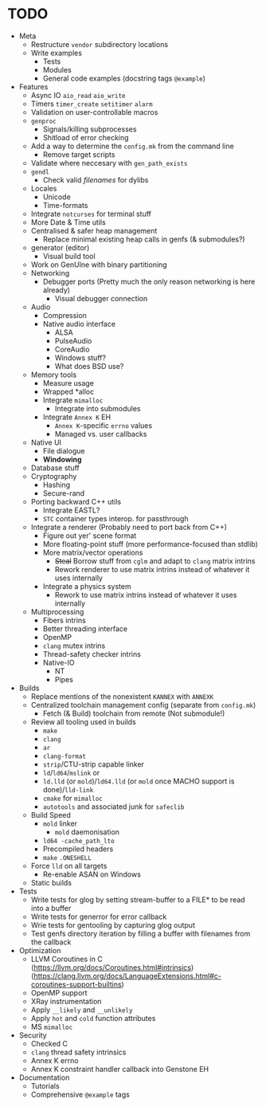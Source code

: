 # TODO

- Meta
    - Restructure `vendor` subdirectory locations
    - Write examples
        - Tests
        - Modules
        - General code examples (docstring tags `@example`)
- Features
    - Async IO `aio_read` `aio_write`
    - Timers `timer_create` `setitimer` `alarm`
    - Validation on user-controllable macros
    - `genproc`
        - Signals/killing subprocesses
        - Shitload of error checking
    - Add a way to determine the `config.mk` from the command line
        - Remove target scripts
    - Validate where neccesary with `gen_path_exists`
    - `gendl`
        - Check valid *filenames* for dylibs
    - Locales
        - Unicode
        - Time-formats
    - Integrate `notcurses` for terminal stuff
    - More Date & Time utils
    - Centralised & safer heap management
        - Replace minimal existing heap calls in genfs (& submodules?)
    - generator (editor)
        - Visual build tool
    - Work on GenUIne with binary partitioning
    - Networking
        - Debugger ports (Pretty much the only reason networking is here already)
            - Visual debugger connection
    - Audio
        - Compression
        - Native audio interface
            - ALSA
            - PulseAudio
            - CoreAudio
            - Windows stuff?
            - What does BSD use?
    - Memory tools
        - Measure usage
        - Wrapped *alloc
        - Integrate `mimalloc`
            - Integrate into submodules
        - Integrate `Annex K` EH
            - `Annex K`-specific `errno` values
            - Managed vs. user callbacks
    - Native UI
        - File dialogue
        - **Windowing**
    - Database stuff
    - Cryptography
        - Hashing
        - Secure-rand
    - Porting backward C++ utils
        - Integrate EASTL?
        - `STC` container types interop. for passthrough
    - Integrate a renderer (Probably need to port back from C++)
        - Figure out yer' scene format
        - More floating-point stuff (more performance-focused than stdlib)
        - More matrix/vector operations
            - ~~Steal~~ Borrow stuff from `cglm` and adapt to `clang` matrix intrins
            - Rework renderer to use matrix intrins instead of whatever it uses internally
        - Integrate a physics system
            - Rework to use matrix intrins instead of whatever it uses internally
    - Multiprocessing
        - Fibers intrins
        - Better threading interface
        - OpenMP
        - `clang` mutex intrins
        - Thread-safety checker intrins
        - Native-IO
            - NT
            - Pipes
- Builds
    - Replace mentions of the nonexistent `KANNEX` with `ANNEXK`
    - Centralized toolchain management config (separate from `config.mk`)
        - Fetch (& Build) toolchain from remote (Not submodule!)
    - Review all tooling used in builds
        - `make`
        - `clang`
        - `ar`
        - `clang-format`
        - `strip`/CTU-strip capable linker
        - `ld`/`ld64`/`mslink`
            or
        - `ld.lld` (or `mold`)/`ld64.lld` (or `mold` once MACHO support is done)/`lld-link`
        - `cmake` for `mimalloc`
        - `autotools` and associated junk for `safeclib`
    - Build Speed
        - `mold` linker
            - `mold` daemonisation
        - `ld64 -cache_path_lto`
        - Precompiled headers
        - `make` `.ONESHELL`
    - Force `lld` on all targets
        - Re-enable ASAN on Windows
    - Static builds
- Tests
    - Write tests for glog by setting stream-buffer to a FILE* to be read into a buffer
    - Write tests for generror for error callback
    - Wrie tests for gentooling by capturing glog output
    - Test genfs directory iteration by filling a buffer with filenames from the callback
- Optimization
    - LLVM Coroutines in C (https://llvm.org/docs/Coroutines.html#intrinsics) (https://clang.llvm.org/docs/LanguageExtensions.html#c-coroutines-support-builtins)
    - OpenMP support
    - XRay instrumentation
    - Apply `__likely` and `__unlikely`
    - Apply `hot` and `cold` function attributes
    - MS `mimalloc`
- Security
    - Checked C
    - `clang` thread safety intrinsics
    - Annex K errno
    - Annex K constraint handler callback into Genstone EH
- Documentation
    - Tutorials
    - Comprehensive `@example` tags